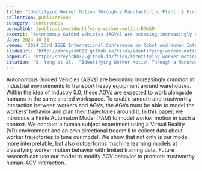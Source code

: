 ```yaml
---
title: "Identifying Worker Motion Through a Manufacturing Plant: A Finite Automaton Model"
collection: publications
category: conferences
permalink: /publication/identifying-worker-motion-ROMAN
excerpt: "Autonomous Guided Vehicles (AGVs) are becoming increasingly common in industrial environments to transport heavy equipment around warehouses. Within the idea of Industry 5.0, these AGVs are expected to work alongside humans in the same shared workspace. To enable smooth and trustworthy interaction between workers and AGVs, the AGVs must be able to model the workers’ behavior and plan their trajectories..."
date: 2024-10-30
venue: '2024 33rd IEEE International Conference on Robot and Human Interactive Communication (ROMAN)'
slidesurl: 'http://shreyasb032.github.io/files/identifying-worker-motion-ROMAN-slides.pdf'
paperurl: 'http://shreyasb032.github.io/files/identifying-worker-motion-ROMAN.pdf'
citation: 'S. Yang et al., "Identifying Worker Motion Through a Manufacturing Plant: A Finite Automaton Model," 2024 33rd IEEE International Conference on Robot and Human Interactive Communication (ROMAN), Pasadena, CA, USA, 2024, pp. 1970-1977, doi: 10.1109/RO-MAN60168.2024.10731360.'
---
```


Autonomous Guided Vehicles (AGVs) are becoming increasingly common in industrial environments to transport heavy equipment around warehouses. Within the idea of Industry 5.0, these AGVs are expected to work alongside humans in the same shared workspace. To enable smooth and trustworthy interaction between workers and AGVs, the AGVs must be able to model the workers’ behavior and plan their trajectories around it. In this paper, we introduce a Finite Automaton Model (FAM) to model worker motion in such a context. We conduct a human subject experiment using a Virtual Reality (VR) environment and an omnidirectional treadmill to collect data about worker trajectories to tune our model. We show that not only is our model more interpretable, but also outperforms machine learning models at classifying worker motion behavior with limited training data. Future research can use our model to modify AGV behavior to promote trustworthy human-AGV interaction.
